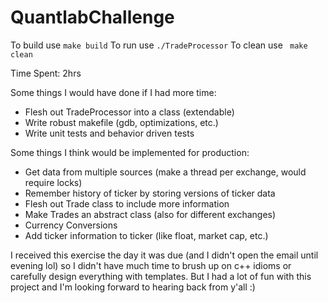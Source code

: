 # QuantlabChallenge

To build use ```make build```
To run use ```./TradeProcessor```
To clean use ``` make clean```

Time Spent: 2hrs

Some things I would have done if I had more time:
* Flesh out TradeProcessor into a class (extendable)
* Write robust makefile (gdb, optimizations, etc.)
* Write unit tests and behavior driven tests

Some things I think would be implemented for production:
* Get data from multiple sources (make a thread per exchange, would require locks)
* Remember history of ticker by storing versions of ticker data 
* Flesh out Trade class to include more information
* Make Trades an abstract class (also for different exchanges)
* Currency Conversions
* Add ticker information to ticker (like float, market cap, etc.)

I received this exercise the day it was due (and I didn't open the email until evening lol) so I didn't have much time to brush up on c++ idioms or carefully design everything with templates. But I had a lot of fun with this project and I'm looking forward to hearing back from y'all :)
